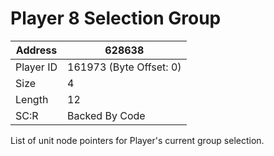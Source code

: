 
#  Player 8 Selection Group
Address   | 628638
----------|-------------
Player ID | 161973 (Byte Offset: 0)
Size 	  | 4
Length 	  | 12
SC:R      | Backed By Code

List of unit node pointers for Player's current group selection.
